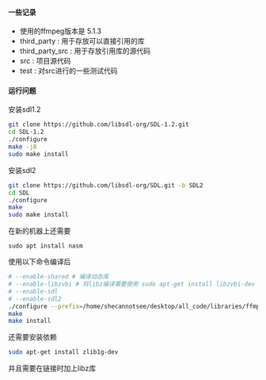 #### 一些记录

- 使用的ffmpeg版本是 5.1.3
- third_party : 用于存放可以直接引用的库
- third_party_src : 用于存放引用库的源代码
- src : 项目源代码
- test : 对src进行的一些测试代码



#### 运行问题

安装sdl1.2

```bash
git clone https://github.com/libsdl-org/SDL-1.2.git
cd SDL-1.2
./configure
make -j8
sudo make install
```

安装sdl2

```bash
git clone https://github.com/libsdl-org/SDL.git -b SDL2
cd SDL
./configure
make
sudo make install
```

在新的机器上还需要

```
sudo apt install nasm
```

使用以下命令编译后

```bash
# --enable-shared # 编译动态库
# --enable-libzvbi # 将libz编译需要使用 sudo apt-get install libzvbi-dev
# --enable-sdl
# --enable-sdl2
./configure --prefix=/home/shecannotsee/desktop/all_code/libraries/ffmpeg-5.1.3 --enable-sdl --enable-sdl2 --enable-libzvbi
make 
make install 
```

还需要安装依赖

```bash
sudo apt-get install zlib1g-dev
```

并且需要在链接时加上libz库